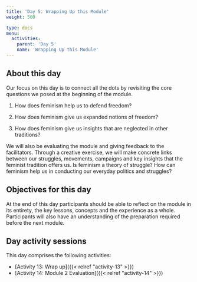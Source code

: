 ```yaml
---
title: 'Day 5: Wrapping Up this Module'
weight: 500

type: docs
menu:
  activities:
    parent: 'Day 5'
    name: 'Wrapping Up this Module'
---
```


## About this day

Our focus on this day is to connect all the dots by revisiting the core questions we
posed at the beginning of the module.

1. How does feminism help us to defend freedom?

2. How does feminism give us expanded notions of freedom?

3. How does feminism give us insights that are neglected in other traditions?

We will also be evaluating the module and giving feedback to the facilitators.
Through a creative exercise, we will make concrete links between our struggles,
movements, campaigns and key insights that the feminist tradition offers us. Is
feminism a theory of struggle? How can feminism help us in conducting our everyday
politics and struggles?

## Objectives for this day

At the end of this day participants should be able to reflect on the module in its
entirety, the key lessons, concepts and the experience as a whole. Participants will
also have an understanding of the preparation required before the next module.

## Day activity sessions

This day comprises the following activities:

* [Activity 13: Wrap up]({{< relref "activity-13" >}})
* [Activity 14: Module 2 Evaluation]({{< relref "activity-14" >}})
